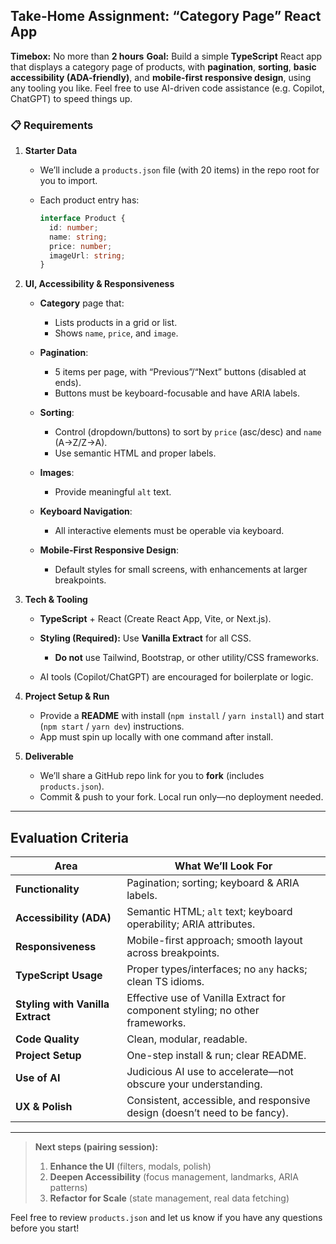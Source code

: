 ## Take-Home Assignment: “Category Page” React App

**Timebox:** No more than **2 hours**
**Goal:** Build a simple **TypeScript** React app that displays a category page of products, with **pagination**, **sorting**, **basic accessibility (ADA-friendly)**, and **mobile-first responsive design**, using any tooling you like. Feel free to use AI-driven code assistance (e.g. Copilot, ChatGPT) to speed things up.

### 📋 Requirements

1. **Starter Data**

   * We’ll include a `products.json` file (with 20 items) in the repo root for you to import.
   * Each product entry has:

     ```ts
     interface Product {
       id: number;
       name: string;
       price: number;
       imageUrl: string;
     }
     ```

2. **UI, Accessibility & Responsiveness**

   * **Category** page that:

     * Lists products in a grid or list.
     * Shows `name`, `price`, and `image`.
   * **Pagination**:

     * 5 items per page, with “Previous”/“Next” buttons (disabled at ends).
     * Buttons must be keyboard-focusable and have ARIA labels.
   * **Sorting**:

     * Control (dropdown/buttons) to sort by `price` (asc/desc) and `name` (A→Z/Z→A).
     * Use semantic HTML and proper labels.
   * **Images**:

     * Provide meaningful `alt` text.
   * **Keyboard Navigation**:

     * All interactive elements must be operable via keyboard.
   * **Mobile-First Responsive Design**:

     * Default styles for small screens, with enhancements at larger breakpoints.

3. **Tech & Tooling**

   * **TypeScript** + React (Create React App, Vite, or Next.js).
   * **Styling (Required):** Use **Vanilla Extract** for all CSS.

     * **Do not** use Tailwind, Bootstrap, or other utility/CSS frameworks.
   * AI tools (Copilot/ChatGPT) are encouraged for boilerplate or logic.

4. **Project Setup & Run**

   * Provide a **README** with install (`npm install` / `yarn install`) and start (`npm start` / `yarn dev`) instructions.
   * App must spin up locally with one command after install.

5. **Deliverable**

   * We’ll share a GitHub repo link for you to **fork** (includes `products.json`).
   * Commit & push to your fork. Local run only—no deployment needed.

---

## Evaluation Criteria

| Area                             | What We’ll Look For                                                          |
| -------------------------------- | ---------------------------------------------------------------------------- |
| **Functionality**                | Pagination; sorting; keyboard & ARIA labels.                                 |
| **Accessibility (ADA)**          | Semantic HTML; `alt` text; keyboard operability; ARIA attributes.            |
| **Responsiveness**               | Mobile-first approach; smooth layout across breakpoints.                     |
| **TypeScript Usage**             | Proper types/interfaces; no `any` hacks; clean TS idioms.                    |
| **Styling with Vanilla Extract** | Effective use of Vanilla Extract for component styling; no other frameworks. |
| **Code Quality**                 | Clean, modular, readable.                                                    |
| **Project Setup**                | One-step install & run; clear README.                                        |
| **Use of AI**                    | Judicious AI use to accelerate—not obscure your understanding.               |
| **UX & Polish**                  | Consistent, accessible, and responsive design (doesn’t need to be fancy).    |

---

> **Next steps (pairing session):**
>
> 1. **Enhance the UI** (filters, modals, polish)
> 2. **Deepen Accessibility** (focus management, landmarks, ARIA patterns)
> 3. **Refactor for Scale** (state management, real data fetching)

Feel free to review `products.json` and let us know if you have any questions before you start!
